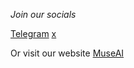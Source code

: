 *Join our socials* 

[Telegram](https://t.me/MuseAICrypto)
[x](https://x.com/MuseAI_Eth)

Or visit our website [MuseAI](https://museai.io)